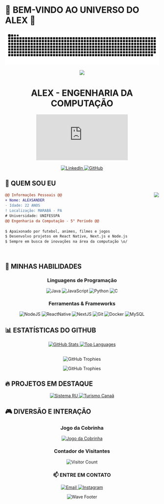 # 🌟 BEM-VINDO AO UNIVERSO DO ALEX 🌟

<div align="center">
  
  ![Matrix Header](https://raw.githubusercontent.com/platane/snk/output/github-contribution-grid-snake-dark.svg)
  
  <img src="https://media.giphy.com/media/v1.Y2lkPTc5MGI3NjExeTgxNjF3M3kyMzd5a283aDl3aXQxZm5wb2MyZDZpZG15MXF6dW45bSZlcD12MV9pbnRlcm5hbF9naWZfYnlfaWQmY3Q9Zw/UoLt6Tm8wlSnWGfSFs/giphy.gif" width="150">

  # ALEX - ENGENHARIA DA COMPUTAÇÃO
  
  [![Typing SVG](https://readme-typing-svg.herokuapp.com?font=Press+Start+2P&size=18&duration=6000&pause=1000&color=33FF33&center=true&vCenter=true&random=false&width=500&lines=DESENVOLVEDOR+FULL+STACK;UNIFESSPA+-+3%C2%B0+PERÍODO;MARABÁ+-+PARÁ;REACT+NATIVE+%7C+NEXT.JS+%7C+NODE.JS)](https://git.io/typing-svg)

  <a href="https://www.linkedin.com/in/alexsander2002">
    <img src="https://img.shields.io/badge/LinkedIn-0077B5?style=for-the-badge&logo=linkedin&logoColor=white" alt="LinkedIn">
  </a>
  <a href="https://github.com/ALEXSANDER2002">
    <img src="https://img.shields.io/badge/GitHub-181717?style=for-the-badge&logo=github&logoColor=white" alt="GitHub">
  </a>
  
</div>

## 👾 QUEM SOU EU

<img align="right" height="200px" src="https://media.giphy.com/media/v1.Y2lkPTc5MGI3NjExYW1jOG90dWNwMGcwYjNta2NvNG02aTZmaTM0cG93ZHF5eDY5a3FzbSZlcD12MV9pbnRlcm5hbF9naWZfYnlfaWQmY3Q9Zw/SO8sDJQB8LXBS/giphy.gif">

```diff
@@ Informações Pessoais @@
+ Nome: ALEXSANDER
- Idade: 22 ANOS
! Localização: MARABÁ - PA
# Universidade: UNIFESSPA
@@ Engenharia da Computação - 5° Período @@

$ Apaixonado por futebol, animes, filmes e jogos
$ Desenvolvo projetos em React Native, Next.js e Node.js
$ Sempre em busca de inovações na área da computação \o/
```

<br>

## 🚀 MINHAS HABILIDADES

<div align="center">
  
  <h3>Linguagens de Programação</h3>
  
  ![Java](https://img.shields.io/badge/Java-ED8B00?style=for-the-badge&logo=openjdk&logoColor=white)
  ![JavaScript](https://img.shields.io/badge/JavaScript-F7DF1E?style=for-the-badge&logo=javascript&logoColor=black)
  ![Python](https://img.shields.io/badge/Python-3776AB?style=for-the-badge&logo=python&logoColor=white)
  ![C](https://img.shields.io/badge/C-00599C?style=for-the-badge&logo=c&logoColor=white)
  
  <h3>Ferramentas & Frameworks</h3>
  
  ![NodeJS](https://img.shields.io/badge/Node.js-43853D?style=for-the-badge&logo=node.js&logoColor=white)
  ![ReactNative](https://img.shields.io/badge/React_Native-20232A?style=for-the-badge&logo=react&logoColor=61DAFB)
  ![NextJS](https://img.shields.io/badge/Next.js-000000?style=for-the-badge&logo=nextdotjs&logoColor=white)
  ![Git](https://img.shields.io/badge/GIT-E44C30?style=for-the-badge&logo=git&logoColor=white)
  ![Docker](https://img.shields.io/badge/Docker-2496ED?style=for-the-badge&logo=docker&logoColor=white)
  ![MySQL](https://img.shields.io/badge/MySQL-4479A1?style=for-the-badge&logo=mysql&logoColor=white)
  
</div>

## 📊 ESTATÍSTICAS DO GITHUB

<div align="center">
  <a href="https://github.com/ALEXSANDER2002">
    <img height="180em" src="https://github-readme-stats.vercel.app/api?username=ALEXSANDER2002&theme=tokyonight&hide_border=false&include_all_commits=false&count_private=false&show_icons=true&line_height=29&locale=pt-br&rank_icon=github" alt="GitHub Stats">
    <img height="180em" src="https://github-readme-stats.vercel.app/api/top-langs/?username=ALEXSANDER2002&theme=tokyonight&hide_border=false&include_all_commits=false&count_private=false&layout=donut" alt="Top Languages">
  </a>
</div>

<br>

<div align="center">
  
  ![GitHub Trophies](https://github-profile-trophy.vercel.app/?username=ALEXSANDER2002&theme=tokyonight&no-frame=false&no-bg=true&margin-w=4&row=1)

  
  <img src="https://github-profile-trophy.vercel.app/?username=ALEXSANDER2002&theme=tokyonight&no-frame=false&no-bg=true&margin-w=4&row=1" alt="GitHub Trophies">
  
</div>

## 🔥 PROJETOS EM DESTAQUE

<div align="center">
  
  <a href="https://github.com/ALEXSANDER2002/projeto-ru">
    <img src="https://github-readme-stats.vercel.app/api/pin/?username=ALEXSANDER2002&repo=projeto-ru&theme=tokyonight" alt="Sistema RU">
  </a>
  <a href="https://github.com/ALEXSANDER2002/projeto-canaa">
    <img src="https://github-readme-stats.vercel.app/api/pin/?username=ALEXSANDER2002&repo=projeto-canaa&theme=tokyonight" alt="Turismo Canaã">
  </a>
  
</div>

## 🎮 DIVERSÃO E INTERAÇÃO

<div align="center">
  
  <h3>Jogo da Cobrinha</h3>
  <a href="https://ALEXSANDER2002.github.io/projeto-canaa/snake_game.html">
    <img src="https://img.shields.io/badge/JOGAR_AGORA-33FF33?style=for-the-badge&logoColor=white&logo=data:image/svg+xml;base64,PHN2ZyB4bWxucz0iaHR0cDovL3d3dy53My5vcmcvMjAwMC9zdmciIHZpZXdCb3g9IjAgMCAyNCAyNCI+PHBhdGggZD0iTTE3LDEwLjVWN0ExLDEgMCAwLDAgMTYsNkgxNVYzQTEsMSAwIDAsMCAxNCwySDEwQTEsMSAwIDAsMCA5LDNWNkg4QTEsMSAwIDAsMCA3LDdWMTAuNUw1LjUsMTJMNywxMy41VjE3QTEsMSAwIDAsMCA4LDE4SDlWMjFBMSwxIDAsMCAwIDEwLDIySDE0QTEsMSAwIDAsMCAxNSwyMVYxOEgxNkExLDEgMCAwLDAgMTcsMTdWMTMuNUwxOC41LDEyTDE3LDEwLjVNMTIsMTVBMSwxIDAsMCwxIDExLDE0QTEsMSAwIDAsMSAxMiwxM0ExLDEgMCAwLDEgMTMsMTRBMSwxIDAsMCwxIDEyLDE1WiIgLz48L3N2Zz4=" alt="Jogo da Cobrinha">
  </a>
  
  <h3>Contador de Visitantes</h3>
  
  ![Visitor Count](https://profile-counter.glitch.me/ALEXSANDER2002/count.svg)
  
</div>

<div align="center">
  
  ### 📫 ENTRE EM CONTATO
  
  <a href="mailto:alexsander@example.com">
    <img src="https://img.shields.io/badge/Email-D14836?style=for-the-badge&logo=gmail&logoColor=white" alt="Email">
  </a>
  <a href="https://www.instagram.com/alexsander/">
    <img src="https://img.shields.io/badge/Instagram-E4405F?style=for-the-badge&logo=instagram&logoColor=white" alt="Instagram">
  </a>
  
</div>

<div align="center">
  
  ![Wave Footer](https://raw.githubusercontent.com/trinib/trinib/82213791fa9ff58d3ca768ddd6de2489ec23ffca/images/footer.svg)
  
</div>
